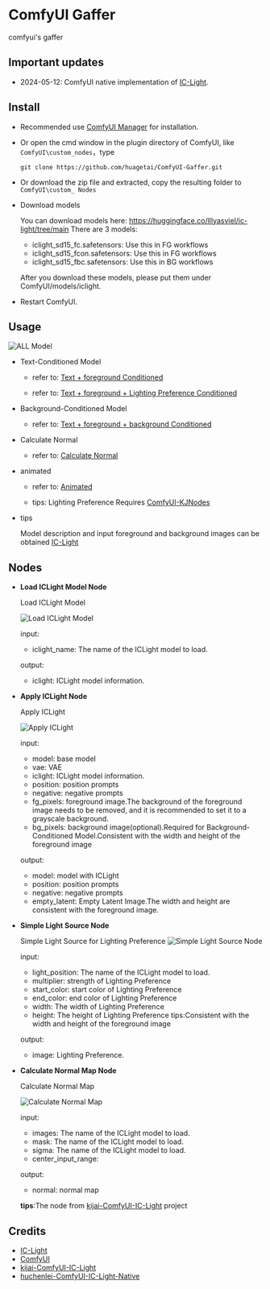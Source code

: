 # ComfyUI Gaffer

comfyui's gaffer

## Important updates

* 2024-05-12: ComfyUI native implementation of [IC-Light](https://github.com/lllyasviel/IC-Light).

## Install

* Recommended use [ComfyUI Manager](https://github.com/ltdrdata/ComfyUI-Manager) for installation.

* Or open the cmd window in the plugin directory of ComfyUI, like ```ComfyUI\custom_nodes```，type    
  ```
  git clone https://github.com/huagetai/ComfyUI-Gaffer.git
  ```
* Or download the zip file and extracted, copy the resulting folder to ```ComfyUI\custom_ Nodes```
* Download models

  You can download models here: https://huggingface.co/lllyasviel/ic-light/tree/main
  There are 3 models:
  * iclight_sd15_fc.safetensors: Use this in FG workflows
  - iclight_sd15_fcon.safetensors: Use this in FG workflows
  - iclight_sd15_fbc.safetensors: Use this in BG workflows

  After you download these models, please put them under ComfyUI/models/iclight.

* Restart ComfyUI.

## Usage

![ALL Model](image/all.png)


* Text-Conditioned Model

  * refer to: [Text + foreground Conditioned](examples/workflow-gaffer-iclight-fc-text.json)

  * refer to: [Text + foreground + Lighting Preference Conditioned](examples/workflow-gaffer-iclight-fc.json)

* Background-Conditioned Model

  * refer to: [Text + foreground + background Conditioned](examples/workflow-gaffer-iclight-fbc.json)

* Calculate Normal
  
  * refer to: [Calculate Normal](examples/workflow-gaffer-iclight-fc-normal.json)

* animated

  * refer to: [Animated](examples/workflow-gaffer-iclight-fc-animated.json)

  * tips: Lighting Preference Requires [ComfyUI-KJNodes](https://github.com/kijai/ComfyUI-KJNodes)

* tips

  Model description and input foreground and background images can be obtained [IC-Light](https://github.com/lllyasviel/IC-Light)

## Nodes


* **Load ICLight Model Node**

  Load ICLight Model

  ![Load ICLight Model](image/node_load-iclight-model.png)

  input:
  * iclight_name: The name of the ICLight model to load.
  
  output:
  * iclight: ICLight model information.


* **Apply ICLight Node**

  Apply ICLight

  ![Apply ICLight](image/node_apply-iclight.png)

  input:
  * model: base model
  * vae: VAE
  * iclight: ICLight model information.
  * position: position prompts
  * negative: negative prompts
  * fg_pixels: foreground image.The background of the foreground image needs to be removed, and it is recommended to set it to a grayscale background.
  * bg_pixels: background image(optional).Required for Background-Conditioned Model.Consistent with the width and height of the foreground image
  
  output:
  * model: model with ICLight
  * position: position prompts
  * negative: negative prompts
  * empty_latent: Empty Latent Image.The width and height are consistent with the foreground image.


* **Simple Light Source Node**
  
  Simple Light Source for Lighting Preference
  ![Simple Light Source Node](image/node_simple-light-source.png)

  input:
  * light_position: The name of the ICLight model to load.
  * multiplier: strength of Lighting Preference
  * start_color: start color of Lighting Preference
  * end_color: end color of Lighting Preference
  * width: The width of Lighting Preference
  * height: The height of Lighting Preference
  tips:Consistent with the width and height of the foreground image
  
  output:
  * image: Lighting Preference.
  

* **Calculate Normal Map Node**

  Calculate Normal Map

  ![Calculate Normal Map](image/node_calculate_normal_map.png)

  input:
  * images: The name of the ICLight model to load. 
  * mask: The name of the ICLight model to load.
  * sigma: The name of the ICLight model to load.
  * center_input_range:
  
  output:
  * normal: normal map
  
  **tips**:The node from [kijai-ComfyUI-IC-Light](https://github.com/kijai/ComfyUI-IC-Light) project

## Credits

* [IC-Light](https://github.com/lllyasviel/IC-Light)
* [ComfyUI](https://github.com/comfyanonymous/ComfyUI)
* [kijai-ComfyUI-IC-Light](https://github.com/kijai/ComfyUI-IC-Light)
* [huchenlei-ComfyUI-IC-Light-Native](https://github.com/huchenlei/ComfyUI-IC-Light-Native)